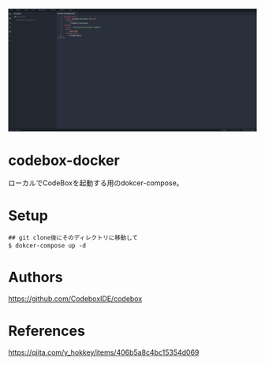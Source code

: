 ![CodeBox](https://github.com/JoeHirata/codebox-docker/blob/images/img_001.png)

# codebox-docker

ローカルでCodeBoxを起動する用のdokcer-compose。

# Setup

```
## git clone後にそのディレクトリに移動して
$ dokcer-compose up -d
```

# Authors
https://github.com/CodeboxIDE/codebox

# References
https://qiita.com/y_hokkey/items/406b5a8c4bc15354d069
